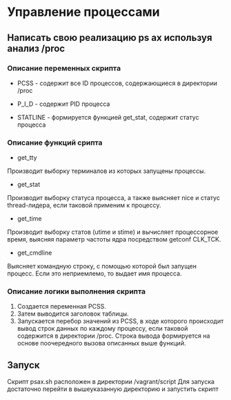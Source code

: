# Управление процессами

## Написать свою реализацию ps ax используя анализ /proc

### Описание переменных скрипта

* PCSS - содержит все ID процессов, содержающиеся в директории /proc

* P_I_D - содержит PID процесса

* STATLINE - формируется функцией get_stat, содержит статус процесса


### Описание функций срипта
* get_tty

Производит выборку терминалов из которых запущены процессы.

* get_stat

Производит выборку статуса процесса, а также выясняет nice и статус thread-лидера, если таковой применим к процессу.

* get_time

Производит выборку статов (utime и stime) и вычисляет процессорное время, выясняя параметр частоты ядра посредством getconf CLK_TCK.

* get_cmdline

Выясняет командную строку, с помощью которой был запущен процесс. Если это неприемлемо, то выдает имя процесса.


### Описание логики выполнения скрипта

1. Создается переменная PCSS.
2. Затем выводится заголовок таблицы.
3. Запускается перебор значений из PCSS, в ходе которого происходит вывод строк данных по каждому процессу, если таковой содержится в директории /proc.
Строка вывода формируется на основе поочередного вызова описанных выше функций.


## Запуск
Скрипт psax.sh расположен в директории /vagrant/script
Для запуска достаточно перейти в вышеуказанную директорию и запустить скрипт
